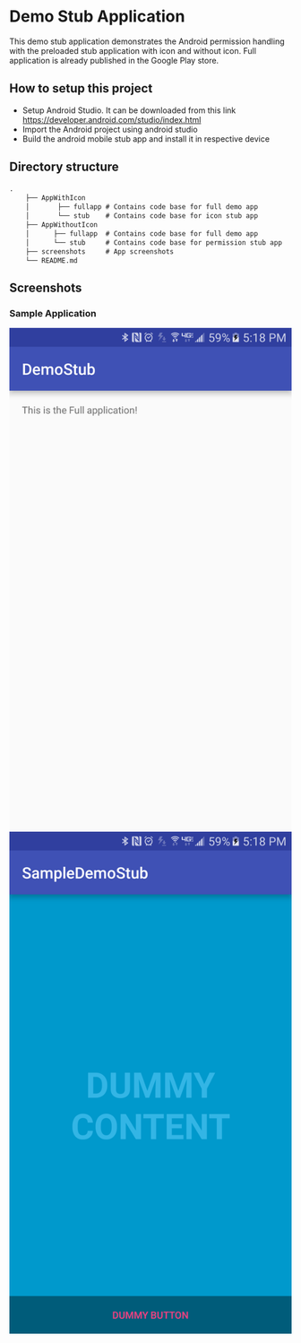 # Demo Stub Application
This demo stub application demonstrates the Android permission handling with the preloaded stub
application with icon and without icon. Full application is already published in the Google Play store.

## How to setup this project
* Setup Android Studio. It can be downloaded from this link
    https://developer.android.com/studio/index.html
* Import the Android project using android studio
* Build the android mobile stub app and install it in respective device

## Directory structure
    .
	    ├── AppWithIcon
		│       ├── fullapp # Contains code base for full demo app
		│       └── stub    # Contains code base for icon stub app
		├── AppWithoutIcon
		│      ├── fullapp  # Contains code base for full demo app
		│      └── stub     # Contains code base for permission stub app
		├── screenshots     # App screenshots
		└── README.md

## Screenshots

### Sample Application 
![Sample](/screenshots/screenshot1.png "sample demo stub app")
![Sample](/screenshots/screenshot2.png "sample demo stub app")
